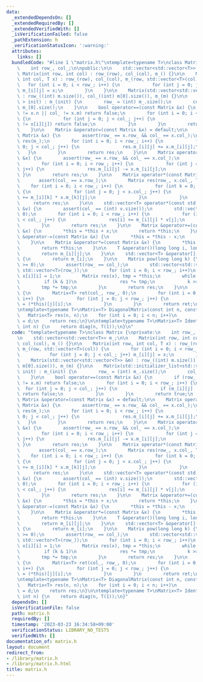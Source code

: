 ```yaml
---
data:
  _extendedDependsOn: []
  _extendedRequiredBy: []
  _extendedVerifiedWith: []
  _isVerificationFailed: false
  _pathExtension: h
  _verificationStatusIcon: ':warning:'
  attributes:
    links: []
  bundledCode: "#line 1 \"matrix.h\"\ntemplate<typename T>\nclass Matrix {\nprivate:\n\
    \    int row_, col_;\n\npublic:\n\n    std::vector<std::vector<T>> m_;\n\n   \
    \ Matrix(int row, int col) : row_(row), col_(col), m_() {}\n\n    Matrix(int row,\
    \ int col, T x) : row_(row), col_(col), m_(row, std::vector<T>(col)) {\n     \
    \   for (int i = 0; i < row_; i++) {\n            for (int j = 0; j < col_; j++)\
    \ m_[i][j] = x;\n        }\n    }\n\n    Matrix(std::vector<std::vector<T>> &m)\
    \ : row_((int) m.size()), col_((int) m[0].size()), m_(m) {}\n\n    Matrix(std::initializer_list<std::vector<T>\
    \ > init) : m_(init) {\n        row_ = (int) m_.size();\n        col_ = (int)\
    \ m_[0].size();\n    }\n\n    bool operator==(const Matrix &x) {\n        if (row_\
    \ != x.n || col_ != x.m) return false;\n        for (int i = 0; i < row_; i++)\
    \ {\n            for (int j = 0; j < col_; j++) {\n                if (m_[i][j]\
    \ != x[i][j]) return false;\n            }\n        }\n        return true;\n\
    \    }\n\n    Matrix &operator=(const Matrix &x) = default;\n\n    Matrix operator+(const\
    \ Matrix &x) {\n        assert(row_ == x.row_ && col_ == x.col_);\n        Matrix\
    \ res(m_);\n        for (int i = 0; i < row_; i++) {\n            for (int j =\
    \ 0; j < col_; j++) {\n                res.m_[i][j] += x.m_[i][j];\n         \
    \   }\n        }\n        return res;\n    }\n\n    Matrix operator-(const Matrix\
    \ &x) {\n        assert(row_ == x.row_ && col_ == x.col_);\n        Matrix res(m_);\n\
    \        for (int i = 0; i < row_; i++) {\n            for (int j = 0; j < col_;\
    \ j++) {\n                res.m_[i][j] -= x.m_[i][j];\n            }\n       \
    \ }\n        return res;\n    }\n\n    Matrix operator*(const Matrix &x) {\n \
    \       assert(col_ == x.row_);\n        Matrix res(row_, x.col_, T());\n    \
    \    for (int i = 0; i < row_; i++) {\n            for (int k = 0; k < col_; k++)\
    \ {\n                for (int j = 0; j < x.col_; j++) {\n                    res.m_[i][j]\
    \ += m_[i][k] * x.m_[k][j];\n                }\n            }\n        }\n   \
    \     return res;\n    }\n\n    std::vector<T> operator*(const std::vector<T>\
    \ &v) {\n        assert(col_ == (int) v.size());\n        std::vector<T> res(row_,\
    \ 0);\n        for (int i = 0; i < row_; i++) {\n            for (int j = 0; j\
    \ < col_; j++) {\n                res[i] += m_[i][j] * v[j];\n            }\n\
    \        }\n        return res;\n    }\n\n    Matrix &operator+=(const Matrix\
    \ &x) {\n        *this = *this + x;\n        return *this;\n    }\n\n    Matrix\
    \ &operator-=(const Matrix &x) {\n        *this = *this - x;\n        return *this;\n\
    \    }\n\n    Matrix &operator*=(const Matrix &x) {\n        *this = *this * x;\n\
    \        return *this;\n    }\n\n    T &operator()(long long i, long long j) {\n\
    \        return m_[i][j];\n    }\n\n    std::vector<T> &operator[](long long i)\
    \ {\n        return m_[i];\n    }\n\n    Matrix pow(long long k) {\n        assert(k\
    \ >= 0);\n        assert(row_ == col_);\n        std::vector<std::vector<T>> x(row_,\
    \ std::vector<T>(row_));\n        for (int i = 0; i < row_; i++)\n           \
    \ x[i][i] = 1;\n        Matrix res(x), tmp = *this;\n        while (k) {\n   \
    \         if (k & 1)\n                res *= tmp;\n            k >>= 1;\n    \
    \        tmp *= tmp;\n        }\n        return res;\n    }\n\n    Matrix transpose()\
    \ {\n        Matrix<T> ret(col_, row_, 0);\n        for (int i = 0; i < col_;\
    \ i++) {\n            for (int j = 0; j < row_; j++) {\n                ret[i][j]\
    \ = (*this)[j][i];\n            }\n        }\n        return ret;\n    }\n};\n\
    \ntemplate<typename T>\nMatrix<T> DiagonalMatrix(const int n, const T d) {\n \
    \   Matrix<T> res(n, n);\n    for (int i = 0; i < n; i++)\n        res.m_[i][i]\
    \ = d;\n    return res;\n}\n\ntemplate<typename T>\nMatrix<T> IdentityMatrix(const\
    \ int n) {\n    return diag(n, T(1));\n}\n"
  code: "template<typename T>\nclass Matrix {\nprivate:\n    int row_, col_;\n\npublic:\n\
    \n    std::vector<std::vector<T>> m_;\n\n    Matrix(int row, int col) : row_(row),\
    \ col_(col), m_() {}\n\n    Matrix(int row, int col, T x) : row_(row), col_(col),\
    \ m_(row, std::vector<T>(col)) {\n        for (int i = 0; i < row_; i++) {\n \
    \           for (int j = 0; j < col_; j++) m_[i][j] = x;\n        }\n    }\n\n\
    \    Matrix(std::vector<std::vector<T>> &m) : row_((int) m.size()), col_((int)\
    \ m[0].size()), m_(m) {}\n\n    Matrix(std::initializer_list<std::vector<T> >\
    \ init) : m_(init) {\n        row_ = (int) m_.size();\n        col_ = (int) m_[0].size();\n\
    \    }\n\n    bool operator==(const Matrix &x) {\n        if (row_ != x.n || col_\
    \ != x.m) return false;\n        for (int i = 0; i < row_; i++) {\n          \
    \  for (int j = 0; j < col_; j++) {\n                if (m_[i][j] != x[i][j])\
    \ return false;\n            }\n        }\n        return true;\n    }\n\n   \
    \ Matrix &operator=(const Matrix &x) = default;\n\n    Matrix operator+(const\
    \ Matrix &x) {\n        assert(row_ == x.row_ && col_ == x.col_);\n        Matrix\
    \ res(m_);\n        for (int i = 0; i < row_; i++) {\n            for (int j =\
    \ 0; j < col_; j++) {\n                res.m_[i][j] += x.m_[i][j];\n         \
    \   }\n        }\n        return res;\n    }\n\n    Matrix operator-(const Matrix\
    \ &x) {\n        assert(row_ == x.row_ && col_ == x.col_);\n        Matrix res(m_);\n\
    \        for (int i = 0; i < row_; i++) {\n            for (int j = 0; j < col_;\
    \ j++) {\n                res.m_[i][j] -= x.m_[i][j];\n            }\n       \
    \ }\n        return res;\n    }\n\n    Matrix operator*(const Matrix &x) {\n \
    \       assert(col_ == x.row_);\n        Matrix res(row_, x.col_, T());\n    \
    \    for (int i = 0; i < row_; i++) {\n            for (int k = 0; k < col_; k++)\
    \ {\n                for (int j = 0; j < x.col_; j++) {\n                    res.m_[i][j]\
    \ += m_[i][k] * x.m_[k][j];\n                }\n            }\n        }\n   \
    \     return res;\n    }\n\n    std::vector<T> operator*(const std::vector<T>\
    \ &v) {\n        assert(col_ == (int) v.size());\n        std::vector<T> res(row_,\
    \ 0);\n        for (int i = 0; i < row_; i++) {\n            for (int j = 0; j\
    \ < col_; j++) {\n                res[i] += m_[i][j] * v[j];\n            }\n\
    \        }\n        return res;\n    }\n\n    Matrix &operator+=(const Matrix\
    \ &x) {\n        *this = *this + x;\n        return *this;\n    }\n\n    Matrix\
    \ &operator-=(const Matrix &x) {\n        *this = *this - x;\n        return *this;\n\
    \    }\n\n    Matrix &operator*=(const Matrix &x) {\n        *this = *this * x;\n\
    \        return *this;\n    }\n\n    T &operator()(long long i, long long j) {\n\
    \        return m_[i][j];\n    }\n\n    std::vector<T> &operator[](long long i)\
    \ {\n        return m_[i];\n    }\n\n    Matrix pow(long long k) {\n        assert(k\
    \ >= 0);\n        assert(row_ == col_);\n        std::vector<std::vector<T>> x(row_,\
    \ std::vector<T>(row_));\n        for (int i = 0; i < row_; i++)\n           \
    \ x[i][i] = 1;\n        Matrix res(x), tmp = *this;\n        while (k) {\n   \
    \         if (k & 1)\n                res *= tmp;\n            k >>= 1;\n    \
    \        tmp *= tmp;\n        }\n        return res;\n    }\n\n    Matrix transpose()\
    \ {\n        Matrix<T> ret(col_, row_, 0);\n        for (int i = 0; i < col_;\
    \ i++) {\n            for (int j = 0; j < row_; j++) {\n                ret[i][j]\
    \ = (*this)[j][i];\n            }\n        }\n        return ret;\n    }\n};\n\
    \ntemplate<typename T>\nMatrix<T> DiagonalMatrix(const int n, const T d) {\n \
    \   Matrix<T> res(n, n);\n    for (int i = 0; i < n; i++)\n        res.m_[i][i]\
    \ = d;\n    return res;\n}\n\ntemplate<typename T>\nMatrix<T> IdentityMatrix(const\
    \ int n) {\n    return diag(n, T(1));\n}"
  dependsOn: []
  isVerificationFile: false
  path: matrix.h
  requiredBy: []
  timestamp: '2023-03-23 16:34:58+09:00'
  verificationStatus: LIBRARY_NO_TESTS
  verifiedWith: []
documentation_of: matrix.h
layout: document
redirect_from:
- /library/matrix.h
- /library/matrix.h.html
title: matrix.h
---
```

